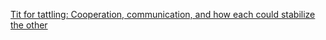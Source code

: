 
[Tit for tattling: Cooperation, communication, and how each could stabilize the other](https://arxiv.org/pdf/2201.06792)

